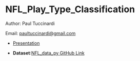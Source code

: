 # NFL_Play_Type_Classification

Author: Paul Tuccinardi

Email: paultuccinardi@gmail.com


- [Presentation](https://docs.google.com/presentation/d/1w1ChaPVgzuzy1UKAroObuFYV43lK81vZ/edit?usp=sharing&ouid=117737363277517090725&rtpof=true&sd=true)

- **Dataset**:[NFL_data_py GitHub Link](https://github.com/nflverse/nfl_data_py)